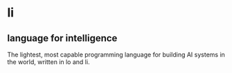 # li
## language for intelligence

The lightest, most capable programming language for building AI systems in the world, written in lo and li.
